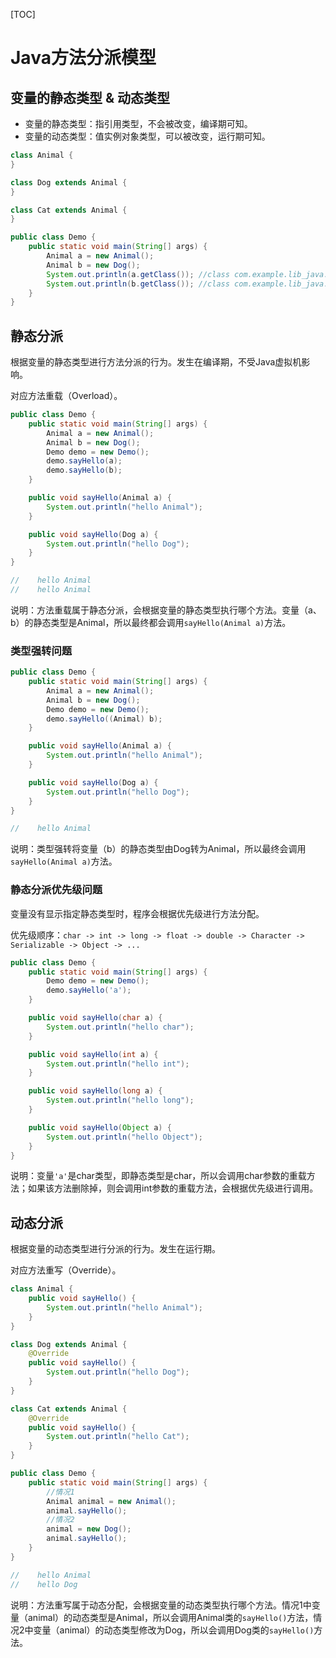 [TOC]

# Java方法分派模型

## 变量的静态类型 & 动态类型

-   变量的静态类型：指引用类型，不会被改变，编译期可知。
-   变量的动态类型：值实例对象类型，可以被改变，运行期可知。

```java
class Animal {
}

class Dog extends Animal {
}

class Cat extends Animal {
}
```

```java
public class Demo {
    public static void main(String[] args) {
        Animal a = new Animal();
        Animal b = new Dog();
        System.out.println(a.getClass()); //class com.example.lib_java.Animal
        System.out.println(b.getClass()); //class com.example.lib_java.Dog
    }
}
```



## 静态分派

根据变量的静态类型进行方法分派的行为。发生在编译期，不受Java虚拟机影响。

对应方法重载（Overload）。

```java
public class Demo {
    public static void main(String[] args) {
        Animal a = new Animal();
        Animal b = new Dog();
        Demo demo = new Demo();
        demo.sayHello(a);
        demo.sayHello(b);
    }

    public void sayHello(Animal a) {
        System.out.println("hello Animal");
    }

    public void sayHello(Dog a) {
        System.out.println("hello Dog");
    }
}

//    hello Animal
//    hello Animal
```

说明：方法重载属于静态分派，会根据变量的静态类型执行哪个方法。变量（a、b）的静态类型是Animal，所以最终都会调用`sayHello(Animal a)`方法。



### 类型强转问题

```java
public class Demo {
    public static void main(String[] args) {
        Animal a = new Animal();
        Animal b = new Dog();
        Demo demo = new Demo();
        demo.sayHello((Animal) b);
    }

    public void sayHello(Animal a) {
        System.out.println("hello Animal");
    }

    public void sayHello(Dog a) {
        System.out.println("hello Dog");
    }
}

//    hello Animal
```

说明：类型强转将变量（b）的静态类型由Dog转为Animal，所以最终会调用`sayHello(Animal a)`方法。



### 静态分派优先级问题

变量没有显示指定静态类型时，程序会根据优先级进行方法分配。

优先级顺序：` char -> int -> long -> float -> double -> Character -> Serializable -> Object -> ... `

```java
public class Demo {
    public static void main(String[] args) {
        Demo demo = new Demo();
        demo.sayHello('a');
    }

    public void sayHello(char a) {
        System.out.println("hello char");
    }

    public void sayHello(int a) {
        System.out.println("hello int");
    }

    public void sayHello(long a) {
        System.out.println("hello long");
    }

    public void sayHello(Object a) {
        System.out.println("hello Object");
    }
}
```

说明：变量`'a'`是char类型，即静态类型是char，所以会调用char参数的重载方法；如果该方法删除掉，则会调用int参数的重载方法，会根据优先级进行调用。



## 动态分派

根据变量的动态类型进行分派的行为。发生在运行期。

对应方法重写（Override）。

```java
class Animal {
    public void sayHello() {
        System.out.println("hello Animal");
    }
}

class Dog extends Animal {
    @Override
    public void sayHello() {
        System.out.println("hello Dog");
    }
}

class Cat extends Animal {
    @Override
    public void sayHello() {
        System.out.println("hello Cat");
    }
}

public class Demo {
    public static void main(String[] args) {
        //情况1
        Animal animal = new Animal();
        animal.sayHello();
        //情况2
        animal = new Dog();
        animal.sayHello();
    }
}

//    hello Animal
//    hello Dog
```

说明：方法重写属于动态分配，会根据变量的动态类型执行哪个方法。情况1中变量（animal）的动态类型是Animal，所以会调用Animal类的`sayHello()`方法，情况2中变量（animal）的动态类型修改为Dog，所以会调用Dog类的`sayHello()`方法。



